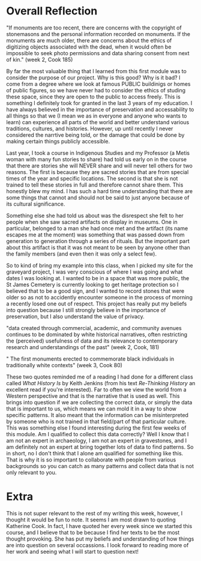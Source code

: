 # Overall Reflection

  "If monuments are too recent, there are concerns with the copyright of stonemasons and the personal information recorded on monuments. If the monuments are much older, there are concerns about the ethics of digitizing objects associated with the dead, when it would often be impossible to seek photo permissions and data sharing consent from next of kin." (week 2, Cook 185)

  By far the most valuable thing that I learned from this first module was to consider the purpose of our project. Why is this good? Why is it bad? I come from a degree where we look at famous PUBLIC buildinigs or homes of public figures, so we have never had to consider the ethics of studing these space, since they are open to the public to access freely. This is something I definitely took for granted in the last 3 years of my education. I have always believed in the importance of preservation and accessability to all things so that we (I mean we as in everyone and anyone who wants to learn) can experience all parts of the world and better understand various traditions, cultures, and histories. However, up until recently I never considered the narrtive being told, or the damage that could be done by making certain things publicly accessible. 
  
  Last year, I took a course in Indigenous Studies and my Professor (a Metis woman with many fun stories to share) had told us early on in the course that there are stories she will NEVER share and will never tell others for two reasons. The first is because they are sacred stories that are from special times of the year and specific locations. The second is that she is not trained to tell these stories in full and therefore cannot share them. This honestly blew my mind. I has such a hard time understanding that there are some things that cannot and should not be said to just anyone because of its cultural significance.
  
  Something else she had told us about was the disrespect she felt to her people when she saw sacred artifacts on display in museums. One in particular, belonged to a man she had once met and the artifact (its name escapes me at the moment) was something that was passed down from generation to generation through a series of rituals. But the important part about this artifact is that it was not meant to be seen by anyone other than the family members (and even then it was only a select few). 
  
  So to kind of bring my example into this class, when I picked my site for the graveyard project, I was very conscious of where I was going and what dates I was looking at. I wanted to be in a space that was more public, the St James Cemetery is currently looking to get heritage protection so I believed that to be a good sign, and I wanted to record stones that were older so as not to accidently encounter someone in the process of morning a recently losed one out of respect. This project has really put my beliefs into question because I still strongly believe in the importance of preservation, but I also understand the value of privacy.
 
 
  "data created through commercial, academic, and community avenues continues to be dominated by white historical narratives, often restricting the (perceived) usefulness of data and its relevance to contemporary research and understandings of the past" (week 2, Cook, 181)
  
  " The first monuments erected to commemorate black individuals in traditionally white contexts" (week 3, Cook 80)
  
  These two quotes reminded me of a reading I had done for a different class called *What History Is* by Keith Jenkins (from his text *Re-Thinking History* an excellent read if you're interested). Far to often we view the world from a Western perspective and that is the narrative that is used as well. This brings into question if we are collecting the correct data, or simply the data that is important to us, which means we can mold it in a way to show specific patterns. It also meant that the information can be misinterpreted by someone who is not trained in that field/part of that particular culture. This was something else I found interesting during the first few weeks of this module. Am I qualified to collect this data correctly? Well I know that I am not an expert in archaeology, I am not an expert in gravestones, and I am definitely not an expert at bring together lots of data to find patterns. So in short, no I don't think that I alone am qualified for something like this. That is why it is so important to collaborate with people from various backgrounds so you can catch as many patterns and collect data that is not only relevant to you. 
  
# Extra
  
  This is not super relevant to the rest of my writing this week, however, I thought it would be fun to note. It seems I am most drawn to quoting Katherine Cook. In fact, I have quoted her every week since we started this course, and I believe that to be because I find her texts to be the most thought provoking. She has put my beliefs and understanding of how things are into question on several occassions. I look forward to reading more of her work and seeing what I will start to question next!
